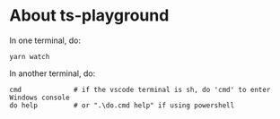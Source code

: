 # About ts-playground

In one terminal, do:

``` shell
yarn watch
```

In another terminal, do:

``` shell
cmd             # if the vscode terminal is sh, do 'cmd' to enter Windows console
do help         # or ".\do.cmd help" if using powershell
```
